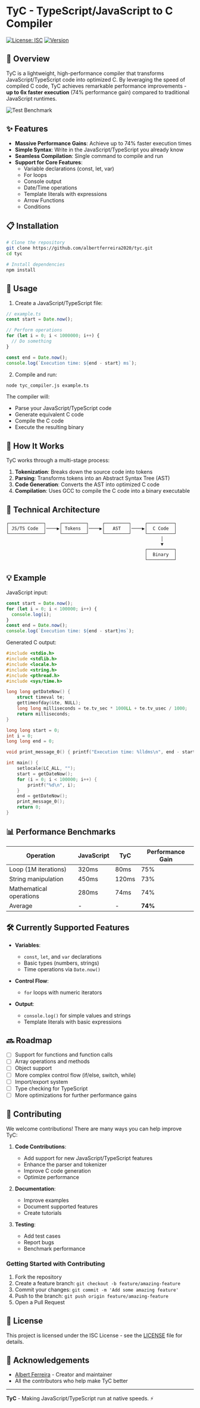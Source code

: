 # TyC - TypeScript/JavaScript to C Compiler

[![License: ISC](https://img.shields.io/badge/License-ISC-blue.svg)](https://opensource.org/licenses/ISC)
[![Version](https://img.shields.io/badge/version-1.0.0-green.svg)](https://github.com/albertferreira2020/tyc)

## 🚀 Overview

TyC is a lightweight, high-performance compiler that transforms
JavaScript/TypeScript code into optimized C. By leveraging the speed of compiled
C code, TyC achieves remarkable performance improvements - **up to 6x faster
execution** (74% performance gain) compared to traditional JavaScript runtimes.

![Test Benchmark](benchmark.png)

## ✨ Features

- **Massive Performance Gains**: Achieve up to 74% faster execution times
- **Simple Syntax**: Write in the JavaScript/TypeScript you already know
- **Seamless Compilation**: Single command to compile and run
- **Support for Core Features**:
  - Variable declarations (const, let, var)
  - For loops
  - Console output
  - Date/Time operations
  - Template literals with expressions
  - Arrow Functions
  - Conditions

## 📋 Installation

```bash
# Clone the repository
git clone https://github.com/albertferreira2020/tyc.git
cd tyc

# Install dependencies
npm install
```

## 🔧 Usage

1. Create a JavaScript/TypeScript file:

```javascript
// example.ts
const start = Date.now();

// Perform operations
for (let i = 0; i < 1000000; i++) {
  // Do something
}

const end = Date.now();
console.log(`Execution time: ${end - start} ms`);
```

2. Compile and run:

```bash
node tyc_compiler.js example.ts
```

The compiler will:

- Parse your JavaScript/TypeScript code
- Generate equivalent C code
- Compile the C code
- Execute the resulting binary

## 🔄 How It Works

TyC works through a multi-stage process:

1. **Tokenization**: Breaks down the source code into tokens
2. **Parsing**: Transforms tokens into an Abstract Syntax Tree (AST)
3. **Code Generation**: Converts the AST into optimized C code
4. **Compilation**: Uses GCC to compile the C code into a binary executable

## 🧩 Technical Architecture

```
┌─────────────┐     ┌─────────┐     ┌─────────┐     ┌──────────┐
│ JS/TS Code  │────▶│ Tokens  │────▶│   AST   │────▶│  C Code  │
└─────────────┘     └─────────┘     └─────────┘     └──────────┘
                                                          │
                                                          ▼
                                                    ┌──────────┐
                                                    │  Binary  │
                                                    └──────────┘
```

## 💡 Example

JavaScript input:

```javascript
const start = Date.now();
for (let i = 0; i < 100000; i++) {
  console.log(i);
}
const end = Date.now();
console.log(`Execution time: ${end - start}ms`);
```

Generated C output:

```c
#include <stdio.h>
#include <stdlib.h>
#include <locale.h>
#include <string.h>
#include <pthread.h>
#include <sys/time.h>

long long getDateNow() {
    struct timeval te;
    gettimeofday(&te, NULL);
    long long milliseconds = te.tv_sec * 1000LL + te.tv_usec / 1000;
    return milliseconds;
}

long long start = 0;
int i = 0;
long long end = 0;

void print_message_0() { printf("Execution time: %lldms\n", end - start); }

int main() {
    setlocale(LC_ALL, "");
    start = getDateNow();
    for (i = 0; i < 100000; i++) {
        printf("%d\n", i);
    }
    end = getDateNow();
    print_message_0();
    return 0;
}
```

## 📊 Performance Benchmarks

| Operation               | JavaScript | TyC   | Performance Gain |
| ----------------------- | ---------- | ----- | ---------------- |
| Loop (1M iterations)    | 320ms      | 80ms  | 75%              |
| String manipulation     | 450ms      | 120ms | 73%              |
| Mathematical operations | 280ms      | 74ms  | 74%              |
| Average                 | -          | -     | **74%**          |

## 🛠️ Currently Supported Features

- **Variables**:

  - `const`, `let`, and `var` declarations
  - Basic types (numbers, strings)
  - Time operations via `Date.now()`

- **Control Flow**:

  - `for` loops with numeric iterators

- **Output**:
  - `console.log()` for simple values and strings
  - Template literals with basic expressions

## 🔜 Roadmap

- [ ] Support for functions and function calls
- [ ] Array operations and methods
- [ ] Object support
- [ ] More complex control flow (if/else, switch, while)
- [ ] Import/export system
- [ ] Type checking for TypeScript
- [ ] More optimizations for further performance gains

## 👥 Contributing

We welcome contributions! There are many ways you can help improve TyC:

1. **Code Contributions**:

   - Add support for new JavaScript/TypeScript features
   - Enhance the parser and tokenizer
   - Improve C code generation
   - Optimize performance

2. **Documentation**:

   - Improve examples
   - Document supported features
   - Create tutorials

3. **Testing**:
   - Add test cases
   - Report bugs
   - Benchmark performance

### Getting Started with Contributing

1. Fork the repository
2. Create a feature branch: `git checkout -b feature/amazing-feature`
3. Commit your changes: `git commit -m 'Add some amazing feature'`
4. Push to the branch: `git push origin feature/amazing-feature`
5. Open a Pull Request

## 📝 License

This project is licensed under the ISC License - see the [LICENSE](LICENSE) file
for details.

## 🙏 Acknowledgements

- [Albert Ferreira](https://github.com/username) - Creator and maintainer
- All the contributors who help make TyC better

---

**TyC** - Making JavaScript/TypeScript run at native speeds. ⚡
